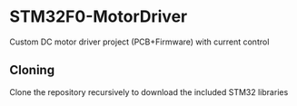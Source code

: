 # STM32F0-MotorDriver
Custom DC motor driver project (PCB+Firmware) with current control

## Cloning
Clone the repository recursively to download the included STM32 libraries